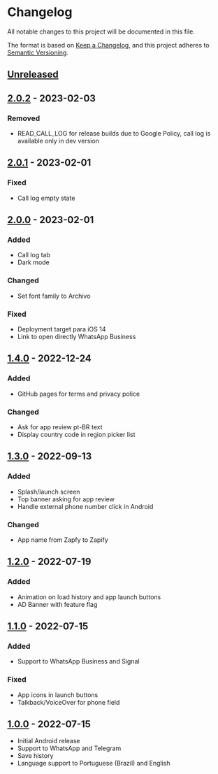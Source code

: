 # Changelog
All notable changes to this project will be documented in this file.

The format is based on [Keep a Changelog](https://keepachangelog.com/en/1.0.0/),
and this project adheres to [Semantic Versioning](https://semver.org/spec/v2.0.0.html).

## [Unreleased]

## [2.0.2] - 2023-02-03

### Removed

- READ_CALL_LOG for release builds due to Google Policy, call log is available only in dev version

## [2.0.1] - 2023-02-01

### Fixed

- Call log empty state

## [2.0.0] - 2023-02-01

### Added

- Call log tab
- Dark mode

### Changed

- Set font family to Archivo

### Fixed

- Deployment target para iOS 14
- Link to open directly WhatsApp Business

## [1.4.0] - 2022-12-24

### Added

- GitHub pages for terms and privacy police

### Changed

- Ask for app review pt-BR text
- Display country code in region picker list

## [1.3.0] - 2022-09-13

### Added

- Splash/launch screen
- Top banner asking for app review
- Handle external phone number click in Android

### Changed

- App name from Zapfy to Zapify

## [1.2.0] - 2022-07-19

### Added

- Animation on load history and app launch buttons
- AD Banner with feature flag

## [1.1.0] - 2022-07-15

### Added

- Support to WhatsApp Business and Signal

### Fixed

- App icons in launch buttons
- Talkback/VoiceOver for phone field

## [1.0.0] - 2022-07-15

- Initial Android release
- Support to WhatsApp and Telegram
- Save history
- Language support to Portuguese (Brazil) and English

[Unreleased]: https://github.com/trilobitech/zapify/compare/v2.0.2...HEAD
[2.0.2]: https://github.com/trilobitech/zapify/compare/v2.0.1...v2.0.2
[2.0.1]: https://github.com/trilobitech/zapify/compare/v2.0.0...v2.0.1
[2.0.0]: https://github.com/trilobitech/zapify/compare/v1.4.0...v2.0.0
[1.4.0]: https://github.com/trilobitech/zapify/compare/v1.3.0...v1.4.0
[1.3.0]: https://github.com/trilobitech/zapify/compare/v1.2.0...v1.3.0
[1.2.0]: https://github.com/trilobitech/zapify/compare/v1.1.0...v1.2.0
[1.1.0]: https://github.com/trilobitech/zapify/compare/v1.0.0...v1.1.0
[1.0.0]: https://github.com/trilobitech/zapify/releases/tag/v1.0.0
